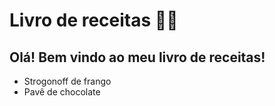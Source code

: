 # Livro de receitas :man_cook:

## Olá! Bem vindo ao  meu livro de receitas! 

- Strogonoff de frango
- Pavê de chocolate